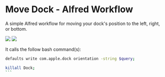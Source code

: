 # Move Dock - Alfred Workflow
A simple Alfred workflow for moving your dock's position to the left, right, or bottom.

![](https://i.imgur.com/MRImweF.png)
![](https://i.imgur.com/vG8gYxf.png)


It calls the follow bash command(s):

````bash
defaults write com.apple.dock orientation -string $query;

killall Dock;
```
````
